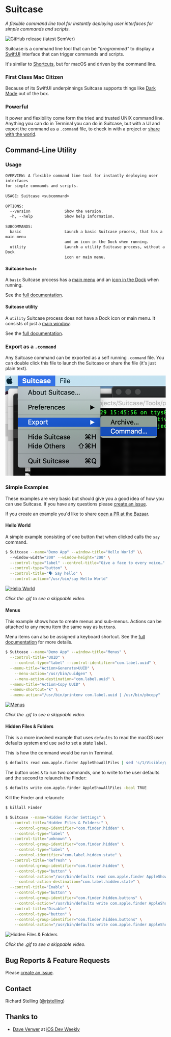 # Suitcase

*A flexible command line tool for instantly deploying user interfaces for simple commands and scripts.*

![GitHub release (latest SemVer)](https://img.shields.io/github/v/release/Impedimenta/Suitcase?sort=semver)

Suitcase is a command line tool that can be *"programmed"* to display a [SwiftUI](https://developer.apple.com/xcode/swiftui/) interface that can trigger commands and scripts. 

It's similar to [Shortcuts](https://apps.apple.com/us/app/shortcuts/id915249334), but for macOS and driven by the command line.

### First Class Mac Citizen 

Because of its SwiftUI underpinnings Suitcase supports things like [Dark Mode](https://support.apple.com/en-gb/HT208976) out of the box. 

### Powerful 

It power and flexibility come form the tried and trusted UNIX command line. Anything you can do in Terminal you can do in Suitcase, but with a UI and export the command as a `.command` file, to check in with a project or [share with the world](https://github.com/Impedimenta/Suitcase-Bazaar).

## Command-Line Utility

### Usage

	OVERVIEW: A flexible command line tool for instantly deploying user interfaces
	for simple commands and scripts.

	USAGE: Suitcase <subcommand>

	OPTIONS:
	  --version               Show the version.
	  -h, --help              Show help information.

	SUBCOMMANDS:
	  basic                   Launch a basic Suitcase process, that has a main menu
							  and an icon in the Dock when running.
	  utility                 Launch a utility Suitcase process, without a Dock
							  icon or main menu.

#### Suitcase `basic`

A `basic` Suitcase process has a [main menu](https://developer.apple.com/documentation/appkit/nsapplication/menus) and an [icon in the Dock](https://developer.apple.com/documentation/appkit/nsdocktile) when running.

See the [full documentation](./Basic.md).

#### Suitcase utility

A `utility` Suitcase process does not have a Dock icon or main menu. It consists of just a [main window](https://developer.apple.com/documentation/appkit/nswindow).

See the [full documentation](./Utility.md).

### Export as a `.command`

Any Suitcase command can be exported as a self running `.command` file. You can double click this file to launch the Suitcase or share the file (it's just plain text).

![Export Command](./Resources/export-screenshot.png)

### Simple Examples

These examples are very basic but should give you a good idea of how you can use Suitcase. If you have any questions please [create an issue](https://github.com/Impedimenta/Suitcase/issues). 

If you create an example you'd like to share [open a PR at the Bazaar](https://github.com/Impedimenta/Suitcase-Bazaar).

#### Hello World

A simple example consisting of one button that when clicked calls the `say` command. 

```bash
$ Suitcase --name="Demo App" --window-title="Hello World" \\
  --window-width="200" --window-height="200" \
  --control-type="label" --control-title="Give a face to every voice…" \
  --control-type="button" \
  --control-title="🗣 Say hello" \
  --control-action="/usr/bin/say Hello World"
```

[![Hello World](./Resources/hello-world.gif)](https://vimeo.com/413136057)

*Click the .gif to see a skippable video.*

#### Menus

This example shows how to create menus and sub-menus. Actions can be attached to any menu item the same way as `button`s.

Menu items can also be assigned a keyboard shortcut. See the [full documentation](./Basic.md) for more details. 

```bash
$ Suitcase --name="Demo App" --window-title="Menus" \
  --control-title="UUID" \
	--control-type="label" --control-identifier="com.label.uuid" \
  --menu-title="Action>Generate>UUID" \
	--menu-action="/usr/bin/uuidgen" \
	--menu-action-destination="com.label.uuid" \
  --menu-title="Action>Copy UUID" \
  --menu-shortcut="k" \
  --menu-action="/usr/bin/printenv com.label.uuid | /usr/bin/pbcopy"
```

[![Menus](./Resources/menus.gif)](https://vimeo.com/413141354)

*Click the .gif to see a skippable video.*

#### Hidden Files & Folders

This is a more involved example that uses `defaults` to read the macOS user defaults system and use `sed` to set a state `label`.

This is how the command would be run in Terminal.

```bash
$ defaults read com.apple.finder AppleShowAllFiles | sed 's/1/Visible/g;s/0/Hidden/g'
```

The button uses `&` to run two commands, one to write to the user defaults and the second to relaunch the Finder:

```bash
$ defaults write com.apple.finder AppleShowAllFiles -bool TRUE
```

Kill the Finder and relaunch:

```bash
$ killall Finder
```

```bash
$ Suitcase --name="Hidden Finder Settings" \
  --control-title="Hidden Files & Folders:" \
	--control-group-identifier="com.finder.hidden" \
	--control-type="label" \
  --control-title="unknown" \
	--control-group-identifier="com.finder.hidden" \
	--control-type="label" \
	--control-identifier="com.label.hidden.state" \
  --control-title="Refresh" \
	--control-group-identifier="com.finder.hidden" \
	--control-type="button" \
	--control-action="/usr/bin/defaults read com.apple.finder AppleShowAllFiles | /usr/bin/sed s/1/Visible/g;s/0/Hidden/g" \
	--control-action-destination="com.label.hidden.state" \
  --control-title="Enable" \
	--control-type="button" \
	--control-group-identifier="com.finder.hidden.buttons" \
	--control-action="/usr/bin/defaults write com.apple.finder AppleShowAllFiles -bool TRUE & /usr/bin/killall Finder" \
  --control-title="Disable" \
	--control-type="button" \
	--control-group-identifier="com.finder.hidden.buttons" \
	--control-action="/usr/bin/defaults write com.apple.finder AppleShowAllFiles -bool FALSE & /usr/bin/killall Finder"
```

![Hidden Files & Folders](./Resources/hidden-files-abridged.gif)

*Click the .gif to see a skippable video.*

## Bug Reports & Feature Requests

Please [create an issue](https://github.com/Impedimenta/Suitcase/issues).

## Contact

Richard Stelling ([@rjstelling](https://twitter.com/rjstelling))

## Thanks to

- [Dave Verwer](https://github.com/daveverwer) at [iOS Dev Weekly](https://iosdevweekly.com)